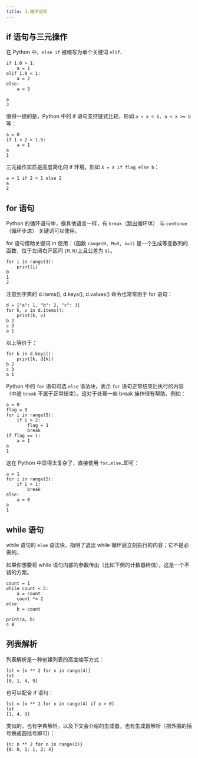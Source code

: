 ```yaml
---
title: 3.循环语句
---
```

## if 语句与三元操作

在 Python 中，`else if` 被缩写为单个关键词 `elif`.

```
if 1.0 > 1:
    a = 1
elif 1.0 < 1:
    a = 2
else:
    a = 3
  
a
3
```

值得一提的是，Python 中的 if 语句支持链式比较，形如 `a < x < b, a < x >= b` 等：

```
a = 0
if 1 < 2 > 1.5:
    a = 1
a
1
```

三元操作实质是高度简化的 if 环境，形如 `X = a if flag else b`：

```
a = 1 if 2 < 1 else 2
a
2
```

## for 语句

Python 的循环语句中，像其他语言一样，有 `break`（跳出循环体） 与 `continue`（循环步进） 关键词可以使用。

for 语句借助关键词 in 使用：（函数 `range(N, M=0, s=1)` 是一个生成等差数列的函数，位于左闭右开区间 `[M,N)`上且公差为 s）。

```
for i in range(3):
    print(i)
0
1
2
```

注意到字典的 d.items(), d.keys(), d.values() 命令也常常用于 for 语句：

```
d = {"a": 1, "b": 2, "c": 3}
for k, v in d.items():
    print(k, v)
b 2
c 3
a 1
```

以上等价于：

```
for k in d.keys():
    print(k, d[k])
b 2
c 3
a 1
```

Python 中的 `for` 语句可选 `else` 语法块，表示 `for` 语句正常结束后执行的内容（中途 `break` 不属于正常结束）。这对于处理一些 break 操作很有帮助。例如：

```
a = 0
flag = 0
for i in range(5):
    if i > 2:
        flag = 1
        break
if flag == 1:
    a = 1
a
1
```

这在 Python 中显得太复杂了，直接使用 `for…else…`即可：

```
a = 1
for i in range(5):
    if i > 1:
        break
else:
    a = 0
a
1
```

## while 语句

while 语句的 `else` 语法块，指明了退出 while 循环后立刻执行的内容；它不是必需的。

如果你想要将 while 语句内部的参数传出（比如下例的计数器终值），这是一个不错的方案。

```
count = 1
while count < 5:
    a = count
    count *= 2
else:
    b = count

print(a, b)
4 8
```

## 列表解析

列表解析是一种创建列表的高度缩写方式：

```
lst = [x ** 2 for x in range(4)]
lst
[0, 1, 4, 9]
```

也可以配合 if 语句：

```
lst = [x ** 2 for x in range(4) if x > 0]
lst
[1, 4, 9]
```

类似的，也有字典解析，以及下文会介绍的生成器，也有生成器解析（把外围的括号换成圆括号即可）：

```
{n: n ** 2 for n in range(3)}
{0: 0, 1: 1, 2: 4}
```
